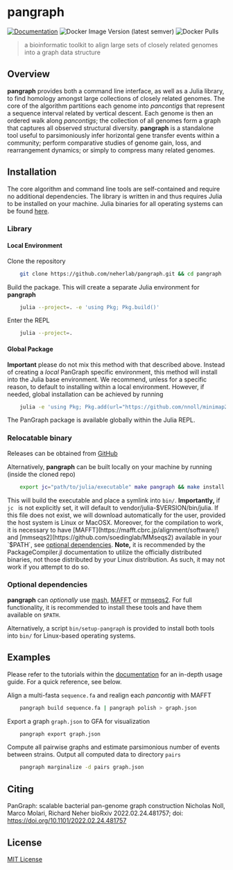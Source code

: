 # pangraph

[![Documentation](https://img.shields.io/badge/Documentation-Link-blue.svg)](https://neherlab.github.io/pangraph/)
![Docker Image Version (latest semver)](https://img.shields.io/docker/v/neherlab/pangraph?label=docker)
![Docker Pulls](https://img.shields.io/docker/pulls/neherlab/pangraph)

> a bioinformatic toolkit to align large sets of closely related genomes into a graph data structure

## Overview

**pangraph** provides both a command line interface, as well as a Julia library, to find homology amongst large collections of closely related genomes.
The core of the algorithm partitions each genome into _pancontigs_ that represent a sequence interval related by vertical descent.
Each genome is then an ordered walk along _pancontigs_; the collection of all genomes form a graph that captures all observed structural diversity.
**pangraph** is a standalone tool useful to parsimoniously infer horizontal gene transfer events within a community; perform comparative studies of genome gain, loss, and rearrangement dynamics; or simply to compress many related genomes.

## Installation

The core algorithm and command line tools are self-contained and require no additional dependencies.
The library is written in and thus requires Julia to be installed on your machine.
Julia binaries for all operating systems can be found [here](https://julialang.org/downloads/).

### Library

#### Local Environment

Clone the repository
```bash
    git clone https://github.com/neherlab/pangraph.git && cd pangraph
```

Build the package. This will create a separate Julia environment for **pangraph**
```bash
    julia --project=. -e 'using Pkg; Pkg.build()'
```

Enter the REPL
```bash
    julia --project=.
```

#### Global Package

**Important** please do not mix this method with that described above.
Instead of creating a _local_ PanGraph specific environment, this method will install into the Julia base environment.
We recommend, unless for a specific reason, to default to installing within a local environment.
However, if needed, global installation can be achieved by running

```bash
    julia -e 'using Pkg; Pkg.add(url="https://github.com/nnoll/minimap2_jll.jl"); Pkg.add(url="https://github.com/neherlab/pangraph.git")'
```

The PanGraph package is available globally within the Julia REPL.

### Relocatable binary
Releases can be obtained from [GitHub](https://github.com/neherlab/pangraph/releases)

Alternatively, **pangraph** can be built locally on your machine by running (inside the cloned repo)
```bash
    export jc="path/to/julia/executable" make pangraph && make install
```
This will build the executable and place a symlink into `bin/`.
**Importantly,** if `jc ` is not explicitly set, it will default to vendor/julia-$VERSION/bin/julia. If this file does not exist, we will download automatically for the user, provided the host system is Linux or MacOSX.
Moreover, for the compilation to work, it is necessary to have [MAFFT](https://mafft.cbrc.jp/alignment/software/) and [mmseqs2](https://github.com/soedinglab/MMseqs2) available in your `$PATH`, see [optional dependencies](#optional-dependencies).
**Note,** it is recommended by the PackageCompiler.jl documentation to utilize the officially distributed binaries, not those distributed by your Linux distribution.
As such, it may not work if you attempt to do so.

### Optional dependencies
**pangraph** can _optionally_ use [mash](https://github.com/marbl/Mash), [MAFFT](https://mafft.cbrc.jp/alignment/software/) or [mmseqs2](https://github.com/soedinglab/MMseqs2).
For full functionality, it is recommended to install these tools and have them available on `$PATH`.

Alternatively, a script `bin/setup-pangraph` is provided to install both tools into `bin/` for Linux-based operating systems.

## Examples

Please refer to the tutorials within the [documentation](https://neherlab.github.io/pangraph/) for an in-depth usage guide.
For a quick reference, see below.

Align a multi-fasta `sequence.fa` and realign each _pancontig_ with MAFFT
```bash
	pangraph build sequence.fa | pangraph polish > graph.json
```

Export a graph `graph.json` to GFA for visualization
```bash
	pangraph export graph.json
```

Compute all pairwise graphs and estimate parsimonious number of events between strains.
Output all computed data to directory `pairs`
```bash
	pangraph marginalize -d pairs graph.json
```

## Citing
PanGraph: scalable bacterial pan-genome graph construction
Nicholas Noll, Marco Molari, Richard Neher
bioRxiv 2022.02.24.481757; doi: https://doi.org/10.1101/2022.02.24.481757

## License

[MIT License](LICENSE)
